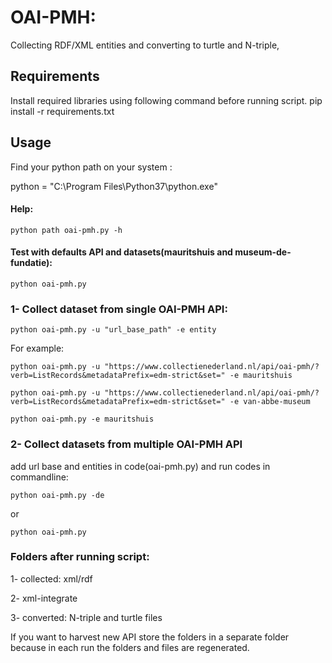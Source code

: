 # OAI-PMH:

Collecting  RDF/XML entities and converting to turtle and N-triple,

## Requirements

Install required libraries using following command before running script. pip install -r requirements.txt

## Usage

Find your python path on your system :

python = "C:\Program Files\Python37\python.exe"

#### Help:

`python path oai-pmh.py -h`

#### Test with defaults API and datasets(mauritshuis and museum-de-fundatie):

`python oai-pmh.py` 

### 1- Collect dataset from single OAI-PMH API: 

`python oai-pmh.py -u "url_base_path" -e entity`

For example: 

`python oai-pmh.py -u "https://www.collectienederland.nl/api/oai-pmh/?verb=ListRecords&metadataPrefix=edm-strict&set=" -e mauritshuis`

`python oai-pmh.py -u "https://www.collectienederland.nl/api/oai-pmh/?verb=ListRecords&metadataPrefix=edm-strict&set=" -e van-abbe-museum`

`python oai-pmh.py -e mauritshuis`

### 2- Collect datasets from multiple OAI-PMH API

add url base and entities in code(oai-pmh.py) and run codes in commandline:

`python oai-pmh.py -de `

or

`python oai-pmh.py`

### Folders after running script:

1- collected: xml/rdf

2- xml-integrate

3- converted: N-triple and turtle files

If you want to harvest new API store the folders in a separate folder because in each run the folders and files are regenerated.





